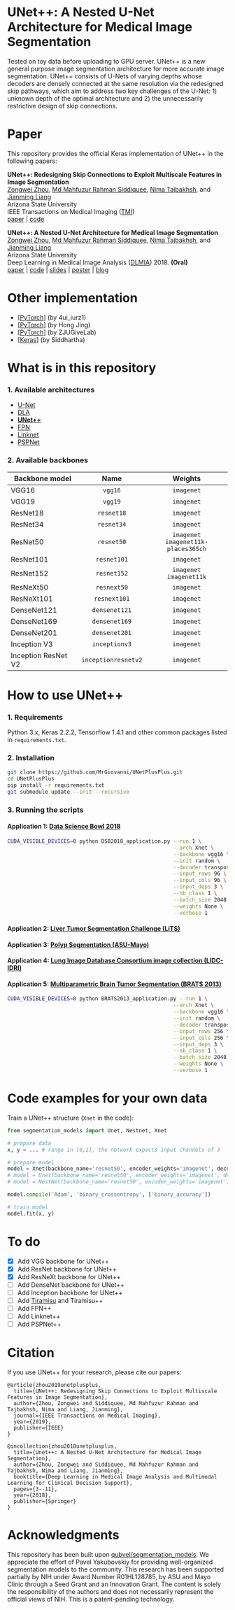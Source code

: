 # UNet++: A Nested U-Net Architecture for Medical Image Segmentation

Tested on toy data before uploading to GPU server.
UNet++ is a new general purpose image segmentation architecture for more accurate image segmentation. UNet++ consists of U-Nets of varying depths whose decoders are densely connected at the same resolution via the redesigned skip pathways, which aim to address two key challenges of the U-Net: 1) unknown depth of the optimal architecture and 2) the unnecessarily restrictive design of skip connections.

# Paper

This repository provides the official Keras implementation of UNet++ in the following papers:

**UNet++: Redesigning Skip Connections to Exploit Multiscale Features in Image Segmentation** <br/>
[Zongwei Zhou](https://www.zongweiz.com), [Md Mahfuzur Rahman Siddiquee](https://github.com/mahfuzmohammad), [Nima Tajbakhsh](https://www.linkedin.com/in/nima-tajbakhsh-b5454376/), and [Jianming Liang](https://chs.asu.edu/jianming-liang) <br/>
Arizona State University <br/>
IEEE Transactions on Medical Imaging ([TMI](https://ieee-tmi.org/)) <br/>
[paper](https://arxiv.org/abs/1912.05074) | [code](https://github.com/MrGiovanni/Nested-UNet)

**UNet++: A Nested U-Net Architecture for Medical Image Segmentation** <br/>
[Zongwei Zhou](https://www.zongweiz.com), [Md Mahfuzur Rahman Siddiquee](https://github.com/mahfuzmohammad), [Nima Tajbakhsh](https://www.linkedin.com/in/nima-tajbakhsh-b5454376/), and [Jianming Liang](https://chs.asu.edu/jianming-liang) <br/>
Arizona State University <br/>
Deep Learning in Medical Image Analysis ([DLMIA](https://cs.adelaide.edu.au/~dlmia4/)) 2018. **(Oral)** <br/>
[paper](https://arxiv.org/abs/1807.10165) | [code](https://github.com/MrGiovanni/Nested-UNet) | [slides](https://docs.wixstatic.com/ugd/deaea1_1d1e512ebedc4facbb242d7a0f2b7a0b.pdf) | [poster](https://docs.wixstatic.com/ugd/deaea1_993c14ef78f844c88a0dae9d93e4857c.pdf) | [blog](https://zhuanlan.zhihu.com/p/44958351)


# Other implementation
- [[PyTorch](https://github.com/4uiiurz1/pytorch-nested-unet)] (by 4ui_iurz1)
- [[PyTorch](https://towardsdatascience.com/biomedical-image-segmentation-unet-991d075a3a4b)] (by Hong Jing)
- [[PyTorch](https://github.com/ZJUGiveLab/UNet-Version)] (by ZJUGiveLab)
- [[Keras](https://www.kaggle.com/meaninglesslives/nested-unet-with-efficientnet-encoder)] (by Siddhartha)

# What is in this repository

### 1. Available architectures
 - [U-Net](https://arxiv.org/abs/1505.04597)
 - [DLA](http://openaccess.thecvf.com/content_cvpr_2018/papers/Yu_Deep_Layer_Aggregation_CVPR_2018_paper.pdf)
 - **[UNet++](https://link.springer.com/chapter/10.1007/978-3-030-00889-5_1)**
 - [FPN](http://presentations.cocodataset.org/COCO17-Stuff-FAIR.pdf)
 - [Linknet](https://arxiv.org/abs/1707.03718)
 - [PSPNet](https://arxiv.org/abs/1612.01105)
 
### 2. Available backbones
| Backbone model      |Name| Weights    |
|---------------------|:--:|:------------:|
| VGG16               |`vgg16`| `imagenet` |
| VGG19               |`vgg19`| `imagenet` |
| ResNet18            |`resnet18`| `imagenet` |
| ResNet34            |`resnet34`| `imagenet` |
| ResNet50            |`resnet50`| `imagenet`<br>`imagenet11k-places365ch` |
| ResNet101           |`resnet101`| `imagenet` |
| ResNet152           |`resnet152`| `imagenet`<br>`imagenet11k` |
| ResNeXt50           |`resnext50`| `imagenet` |
| ResNeXt101          |`resnext101`| `imagenet` |
| DenseNet121         |`densenet121`| `imagenet` |
| DenseNet169         |`densenet169`| `imagenet` |
| DenseNet201         |`densenet201`| `imagenet` |
| Inception V3        |`inceptionv3`| `imagenet` |
| Inception ResNet V2 |`inceptionresnetv2`| `imagenet` |

# How to use UNet++

### 1. Requirements
Python 3.x, Keras 2.2.2, Tensorflow 1.4.1 and other common packages listed in `requirements.txt`.

### 2. Installation

```bash
git clone https://github.com/MrGiovanni/UNetPlusPlus.git
cd UNetPlusPlus
pip install -r requirements.txt
git submodule update --init --recursive
```

### 3. Running the scripts

#### Application 1: [Data Science Bowl 2018](https://www.kaggle.com/c/data-science-bowl-2018)
```bash
CUDA_VISIBLE_DEVICES=0 python DSB2018_application.py --run 1 \
                                                     --arch Xnet \
                                                     --backbone vgg16 \
                                                     --init random \
                                                     --decoder transpose \
                                                     --input_rows 96 \
                                                     --input_cols 96 \
                                                     --input_deps 3 \
                                                     --nb_class 1 \
                                                     --batch_size 2048 \
                                                     --weights None \
                                                     --verbose 1
```
#### Application 2: [Liver Tumor Segmentation Challenge (LiTS)](https://competitions.codalab.org/competitions/17094)

#### Application 3: [Polyp Segmentation (ASU-Mayo)](https://polyp.grand-challenge.org/databases/)

#### Application 4: [Lung Image Database Consortium image collection (LIDC-IDRI)](https://wiki.cancerimagingarchive.net/display/Public/LIDC-IDRI)

#### Application 5: [Multiparametric Brain Tumor Segmentation (BRATS 2013)](https://www.smir.ch/BRATS/Start2013)
```bash
CUDA_VISIBLE_DEVICES=0 python BRATS2013_application.py --run 1 \
                                                     --arch Xnet \
                                                     --backbone vgg16 \
                                                     --init random \
                                                     --decoder transpose \
                                                     --input_rows 256 \
                                                     --input_cols 256 \
                                                     --input_deps 3 \
                                                     --nb_class 1 \
                                                     --batch_size 2048 \
                                                     --weights None \
                                                     --verbose 1
```

# Code examples for your own data

Train a UNet++ structure (`Xnet` in the code):  
```python
from segmentation_models import Unet, Nestnet, Xnet

# prepare data
x, y = ... # range in [0,1], the network expects input channels of 3

# prepare model
model = Xnet(backbone_name='resnet50', encoder_weights='imagenet', decoder_block_type='transpose') # build UNet++
# model = Unet(backbone_name='resnet50', encoder_weights='imagenet', decoder_block_type='transpose') # build U-Net
# model = NestNet(backbone_name='resnet50', encoder_weights='imagenet', decoder_block_type='transpose') # build DLA

model.compile('Adam', 'binary_crossentropy', ['binary_accuracy'])

# train model
model.fit(x, y)
```

# To do
- [x] Add VGG backbone for UNet++
- [x] Add ResNet backbone for UNet++
- [x] Add ResNeXt backbone for UNet++
- [ ] Add DenseNet backbone for UNet++
- [ ] Add Inception backbone for UNet++
- [ ] Add [Tiramisu](https://arxiv.org/pdf/1611.09326.pdf]) and Tiramisu++
- [ ] Add FPN++
- [ ] Add Linknet++
- [ ] Add PSPNet++

# Citation
If you use UNet++ for your research, please cite our papers:
```
@article{zhou2019unetplusplus,
  title={UNet++: Redesigning Skip Connections to Exploit Multiscale Features in Image Segmentation},
  author={Zhou, Zongwei and Siddiquee, Md Mahfuzur Rahman and Tajbakhsh, Nima and Liang, Jianming},
  journal={IEEE Transactions on Medical Imaging},
  year={2019},
  publisher={IEEE}
}

@incollection{zhou2018unetplusplus,
  title={Unet++: A Nested U-Net Architecture for Medical Image Segmentation},
  author={Zhou, Zongwei and Siddiquee, Md Mahfuzur Rahman and Tajbakhsh, Nima and Liang, Jianming},
  booktitle={Deep Learning in Medical Image Analysis and Multimodal Learning for Clinical Decision Support},
  pages={3--11},
  year={2018},
  publisher={Springer}
}
```

# Acknowledgments

This repository has been built upon [qubvel/segmentation_models](https://github.com/qubvel/segmentation_models). We appreciate the effort of Pavel Yakubovskiy for providing well-organized segmentation models to the community. This research has been supported partially by NIH under Award Number R01HL128785, by ASU and Mayo Clinic through a Seed Grant and an Innovation Grant. The content is solely the responsibility of the authors and does not necessarily represent the official views of NIH. This is a patent-pending technology.
